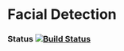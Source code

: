 # Facial Detection 
### Status [![Build Status](https://travis-ci.org/Looney4444/Facial-Detection.svg?branch=master)](https://travis-ci.org/Looney4444/Facial-Detection)
